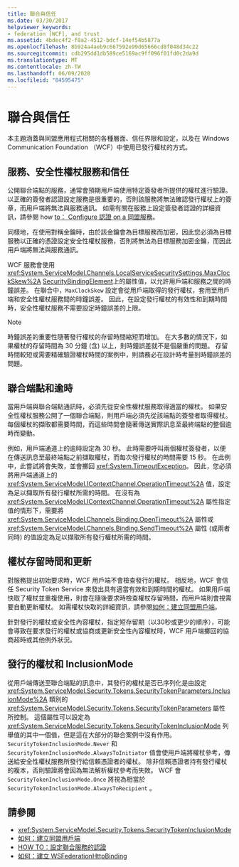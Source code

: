 ```yaml
---
title: 聯合與信任
ms.date: 03/30/2017
helpviewer_keywords:
- federation [WCF], and trust
ms.assetid: 4bdec4f2-f8a2-4512-bdcf-14ef54b5877a
ms.openlocfilehash: 8b924a4aeb9c667592e99d65666cd8f048d34c22
ms.sourcegitcommit: cdb295dd1db589ce5169ac9ff096f01fd0c2da9d
ms.translationtype: MT
ms.contentlocale: zh-TW
ms.lasthandoff: 06/09/2020
ms.locfileid: "84595475"
---
```

# <a name="federation-and-trust"></a>聯合與信任
本主題涵蓋與同盟應用程式相關的各種層面、信任界限和設定，以及在 Windows Communication Foundation （WCF）中使用已發行權杖的方式。  
  
## <a name="services-security-token-services-and-trust"></a>服務、安全性權杖服務和信任  
 公開聯合端點的服務，通常會預期用戶端使用特定簽發者所提供的權杖進行驗證。 以正確的簽發者認證設定服務是很重要的，否則該服務將無法確認發行權杖上的簽章，而用戶端將無法與服務通訊。 如需有關在服務上設定簽發者認證的詳細資訊，請參閱 how [to： Configure 認證 on a 同盟服務](how-to-configure-credentials-on-a-federation-service.md)。  
  
 同樣地，在使用對稱金鑰時，由於該金鑰會為目標服務而加密，因此您必須為目標服務以正確的憑證設定安全性權杖服務，否則將無法為目標服務加密金鑰，而因此用戶端將無法與服務通訊。  
  
 WCF 服務會使用 <xref:System.ServiceModel.Channels.LocalServiceSecuritySettings.MaxClockSkew%2A> [SecurityBindingElement](../diagnostics/wmi/securitybindingelement.md)上的屬性值，以允許用戶端和服務之間的時鐘誤差。 在聯合中，`MaxClockSkew` 設定會從用戶端取得的發行權杖，套用至用戶端和安全性權杖服務間的時鐘誤差。 因此，在設定發行權杖的有效性和到期時間時，安全性權杖服務不需要設定時鐘誤差的上限。  
  
> [!NOTE]
> 時鐘誤差的重要性隨著發行權杖的存留時間縮短而增加。 在大多數的情況下，如果權杖的存留時間為 30 分鐘 (含) 以上，則時鐘誤差就不是個嚴重的問題。 存留時間較短或需要精確驗證權杖時間的案例中，則請務必在設計時考量到時鐘誤差的問題。  
  
## <a name="federated-endpoints-and-time-outs"></a>聯合端點和逾時  
 當用戶端與聯合端點通訊時，必須先從安全性權杖服務取得適當的權杖。 如果安全性權杖服務公開了一個聯合端點，則用戶端必須先從該端點的簽發者取得權杖。 每個權杖的擷取都需要時間，而這些時間會隨著傳送實際訊息至最終端點的整個逾時而變動。  
  
 例如，用戶端通道上的逾時設定為 30 秒。 此時需要呼叫兩個權杖簽發者，以便在傳送訊息至最終端點之前擷取權杖，而每次發行權杖的時間需要 15 秒。 在此例中，此嘗試將會失敗，並會擲回 <xref:System.TimeoutException>。 因此，您必須將用戶端通道上的 <xref:System.ServiceModel.IContextChannel.OperationTimeout%2A> 值，設定為足以擷取所有發行權杖所需的時間。 在沒有為 <xref:System.ServiceModel.IContextChannel.OperationTimeout%2A> 屬性指定值的情形下，需要將 <xref:System.ServiceModel.Channels.Binding.OpenTimeout%2A> 屬性或 <xref:System.ServiceModel.Channels.Binding.SendTimeout%2A> 屬性 (或兩者同時) 的值設定為足以擷取所有發行權杖所需的時間。  
  
## <a name="token-lifetime-and-renewal"></a>權杖存留時間和更新  
 對服務提出初始要求時，WCF 用戶端不會檢查發行的權杖。  相反地，WCF 會信任 Security Token Service 來發出具有適當有效和到期時間的權杖。 如果用戶端快取了權杖並重複使用，則會在隨後要求時檢查權杖存留時間，而用戶端則會視需要自動更新權杖。 如需權杖快取的詳細資訊，請參閱[如何：建立同盟用戶端](how-to-create-a-federated-client.md)。  
  
 針對發行的權杖或安全性內容權杖，指定短存留期（以30秒或更少的順序），可能會導致在要求發行的權杖或協商或更新安全性內容權杖時，WCF 用戶端擲回的協商超時或其他例外狀況。  
  
## <a name="issued-tokens-and-inclusionmode"></a>發行的權杖和 InclusionMode  
 從用戶端傳送至聯合端點的訊息中，其發行的權杖是否已序列化是由設定 <xref:System.ServiceModel.Security.Tokens.SecurityTokenParameters.InclusionMode%2A> 類別的 <xref:System.ServiceModel.Security.Tokens.SecurityTokenParameters> 屬性所控制。 這個屬性可以設定為 <xref:System.ServiceModel.Security.Tokens.SecurityTokenInclusionMode> 列舉值的其中一個值，但是這在大部分的聯合案例中沒有作用。 `SecurityTokenInclusionMode.Never` 和 `SecurityTokenInclusionMode.AlwaysToInitiator` 值會使用戶端將權杖參考，傳送給安全性權杖服務所發行給信賴憑證者的權杖。 除非信賴憑證者持有發行權杖的複本，否則驗證將會因為無法解析權杖參考而失敗。 WCF 會 `SecurityTokenInclusionMode.Once` 將視為相當於 `SecurityTokenInclusionMode.AlwaysToRecipient` 。  
  
## <a name="see-also"></a>請參閱

- <xref:System.ServiceModel.Security.Tokens.SecurityTokenInclusionMode>
- [如何：建立同盟用戶端](how-to-create-a-federated-client.md)
- [HOW TO：設定聯合服務的認證](how-to-configure-credentials-on-a-federation-service.md)
- [如何：建立 WSFederationHttpBinding](how-to-create-a-wsfederationhttpbinding.md)
